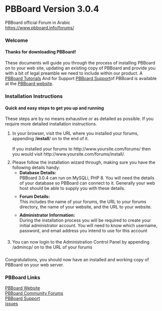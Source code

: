 # PBBoard Version 3.0.4
PBBoard official Forum in Arabic<br>
https://www.pbboard.info/forums/
<div id="container">
	<div id="page-content">
		<div class="item">
			<h3>Welcome</h3>
			<h4>Thanks for downloading PBBoard!</h4>
			<p>These documents will guide you through the process of installing 
			PBBoard on to your web site, updating an existing copy of PBBoard 
			and provide you with a bit of legal preamble we need to include 
			within our product. A <a href="https://www.pbboard.info/forums/f16">
			PBBoard Tutorials</a> And for Support <a href="https://www.pbboard.info/forums/f43">
			PBBoard Support</a>of PBBoard is available at the
			<a href="https://www.pbboard.info">PBBoard website</a>.</div>
	</div>
</div>

<div id="container">
	<div id="page-content">
		<div class="item">
			<h3>Installation Instructions</h3>
			<h4>Quick and easy steps to get you up and running</h4>
			<p>These steps are by no means exhaustive or as detailed as 
			possible. If you require more detailed installation instructions.</p>
			<ol>
				<li style="padding-bottom: 10px">In your browser, visit the URL 
				where you installed your forums, appending /<b>install</b>/ on to the 
				end of it.<br>
				<br>
				If you installed your forums to http://www.yoursite.com/forums/ 
				then you would visit http://www.yoursite.com/forums/install/.</li>
				<li style="padding-bottom: 10px">Please follow the installation 
				wizard through, making sure you have the following details 
				handy: 
				<ul>
					<li style="padding-bottom: 10px"><strong>Database Details:</strong><br>
					PBBoard 3.0.4 can run on MySQLi, PHP 8. You will need the 
					details of your database so PBBoard can connect to it. 
					Generally your web host should be able to supply you with 
					these details.
					</li>
					<li style="padding-bottom: 10px"><strong>Forum Details:</strong><br>
					This includes the name of your forums, the URL to your 
					forums directory, the name of your website, and the URL to 
					your website.</li>
					<li style="padding-bottom: 10px"><strong>Administrator 
					Information:</strong><br>
					During the installation process you will be required to 
					create your initial administrator account. You will need to 
					know which username, password, and email address you intend 
					to use for this account</li>
				</ul>
				</li>
				<li style="padding-bottom: 10px">You can now login to the 
				Administration Control Panel by appending /admincp/ on to the 
				URL of your forums</li>
			</ol>
			<p>Congratulations, you should now have an installed and working 
			copy of PBBoard on your web server.</div>
	</div>
</div>


<div id="container">
	<div id="header">
		<div id="utilities">
			<div id="syndication">
				<h3>PBBoard Links</h3>
				<p><a href="https://www.pbboard.info">PBBoard Website</a><br>
				<a href="https://www.pbboard.info/forums/">PBBoard Community Forums</a><br>
				<a href="https://www.pbboard.info/forums/f43">PBBoard Support</a><br>
				<a href="https://github.com/pbboard/PBBoard-3.0.4/issues">issues</a><br>
			</div>
		</div>
	</div>
</div>
